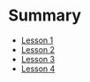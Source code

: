 # Summary

- [Lesson 1](./lesson1.run.md)
- [Lesson 2](./lesson2.run.md)
- [Lesson 3](./lesson3.run.md)
- [Lesson 4](./lesson4.run.md)
